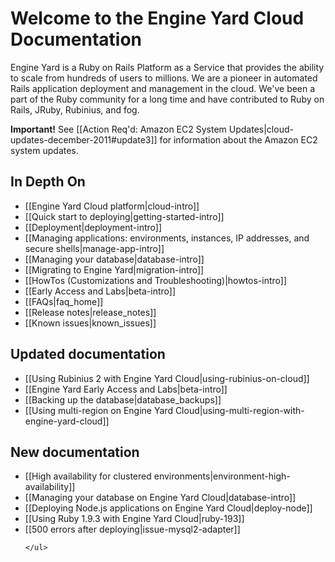 # Welcome to the Engine Yard Cloud Documentation

Engine Yard is a Ruby on Rails Platform as a Service that provides the ability to scale from hundreds of users to millions. We are a pioneer in automated Rails application deployment and management in the cloud. We've been a part of the Ruby community for a long time and have contributed to Ruby on Rails, JRuby, Rubinius, and fog.

**Important!** See [[Action Req'd: Amazon EC2 System Updates|cloud-updates-december-2011#update3]] for information about the Amazon EC2 system updates. 

## In Depth On
* [[Engine Yard Cloud platform|cloud-intro]]
* [[Quick start to deploying|getting-started-intro]]
* [[Deployment|deployment-intro]]
* [[Managing applications: environments, instances, IP addresses, and secure shells|manage-app-intro]]
* [[Managing your database|database-intro]]
* [[Migrating to Engine Yard|migration-intro]]
* [[HowTos (Customizations and Troubleshooting)|howtos-intro]]
* [[Early Access and Labs|beta-intro]]
* [[FAQs|faq_home]]
* [[Release notes|release_notes]]
* [[Known issues|known_issues]]

<div class="split">
  <div class="col col-first">
    <h2>Updated documentation</h2>
    <ul>
  	 	<li>
			 [[Using Rubinius 2 with Engine Yard Cloud|using-rubinius-on-cloud]]
		</li>
		<li>
		    [[Engine Yard Early Access and Labs|beta-intro]]
		</li>
		<li>
			[[Backing up the database|database_backups]]
		</li>	
	    <li>
         [[Using multi-region on Engine Yard Cloud|using-multi-region-with-engine-yard-cloud]]
        </li>
    </ul>   

  </div>
  
  <div class="col col-last">
    <h2>New documentation</h2>
    <ul> 
	  <li>
         [[High availability for clustered environments|environment-high-availability]]
      </li>
	  <li>
	     [[Managing your database on Engine Yard Cloud|database-intro]]
	  </li>
      <li>
         [[Deploying Node.js applications on Engine Yard Cloud|deploy-node]]
      </li>
      <li>
         [[Using Ruby 1.9.3 with Engine Yard Cloud|ruby-193]]
      </li>
      <li>
	 [[500 errors after deploying|issue-mysql2-adapter]]
      </li>
     
    </ul>
  </div>
</div>
